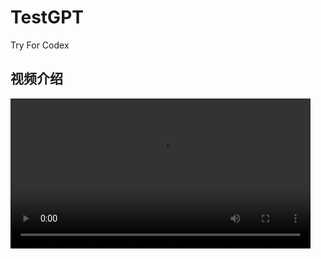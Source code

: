 # TestGPT
Try For Codex
## 视频介绍
<video width="480" controls>
  <source src="./media/宇宙.mp4" type="video/mp4">
</video>
